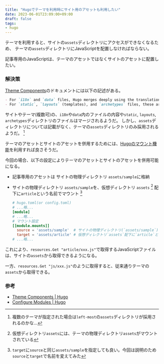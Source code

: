 ```yaml
---
title: "Hugoでテーマを利用時にサイト用のアセットも利用したい"
date: 2023-06-01T23:09:00+09:00
draft: false
tags:
- hugo
---
```

テーマを利用すると、サイトの`assets`ディレクトリにアクセスができなくなるため、
テーマの`assets`ディレクトリにJavaScriptを配置しなければならない。

記事専用のJavaScriptは、テーマのアセットではなくサイトのアセットに配置したい。

<!--more-->

### 解決策

[Theme Components](https://gohugo.io/hugo-modules/theme-components/)のドキュメントには以下の記述がある。

~~~markdown
- For `i18n` and `data` files, Hugo merges deeply using the translation ID and data key inside the files.
- For `static`, `layouts` (templates), and `archetypes` files, these are merged on file level. So the left-most file will be chosen.
~~~

サイトやテーマ(複数可)の、`i18n`や`data`内のファイルの内容や`static`, `layouts`, `archetypes`ディレクトリのファイルはマージされるようだ。
しかし、`assets`ディレクトリについては記載がなく、テーマの`assets`ディレクトリのみ採用されるようだ。 [^1]

テーマのアセットとサイトのアセットを併用するためには、[Hugoのマウント機能](https://gohugo.io/hugo-modules/configuration/#module-config-mounts)を利用すれば良さそうだ。

今回の場合、以下の設定によりテーマのアセットとサイトのアセットを併用可能になる。

- 記事専用のアセットは サイトの物理ディレクトリ `assets/sample`に格納
- サイトの物理ディレクトリ `assets/sample`を、仮想ディレクトリ `assets` [^2] 配下に`article`という名前でマウント [^3]

    ~~~toml
    # hugo.toml(or config.toml)
    # ...略...
    [module]
    # ...略...
    # マウント設定
    [[module.mounts]]
      source = 'assets/sample'  # サイトの物理ディレクトリ(`assets/sample`)を
      target = 'assets/article' # 仮想ディレクトリ`assets`配下に`article`という名前でマウントする
    # ...略...
    ~~~

これにより、`resources.Get "article/xxx.js"`で取得するJavaScriptファイルは、サイトの`assets`から取得できるようになる。

一方、`resources.Get "js/xxx.js"`のように取得すると、従来通りテーマの`assets`から取得できる。

### 参考

- [Theme Components | Hugo](https://gohugo.io/hugo-modules/theme-components/)
- [Configure Modules | Hugo](https://gohugo.io/hugo-modules/configuration/#module-config-mounts)

[^1]: 複数のテーマが指定された場合は`left-most`の`assets`ディレクトリが採用されるのかな...
[^2]: 仮想ディレクトリ`assets`には、テーマの物理ディレクトリ`assets`がマウントされている
[^3]: `target`に`source`と同じ`assets/sample`を指定しても良い。今回は説明のため`source`と`target`で名前を変えてみた